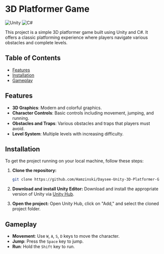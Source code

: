 # 3D Platformer Game

![Unity](https://img.shields.io/badge/Unity-2020.3-blue)
![C#](https://img.shields.io/badge/C%23-8.0-green)

This project is a simple 3D platformer game built using Unity and C#. It offers a classic platforming experience where players navigate various obstacles and complete levels.

## Table of Contents

- [Features](#features)
- [Installation](#installation)
- [Gameplay](#gameplay)

## Features

- **3D Graphics**: Modern and colorful graphics.
- **Character Controls**: Basic controls including movement, jumping, and running.
- **Obstacles and Traps**: Various obstacles and traps that players must avoid.
- **Level System**: Multiple levels with increasing difficulty.

## Installation

To get the project running on your local machine, follow these steps:

1. **Clone the repository:**
    ```sh
    git clone https://github.com/Hamzinski/Daysee-Unity-3D-Platformer-Game.git
    ```
2. **Download and install Unity Editor:**
    Download and install the appropriate version of Unity via [Unity Hub](https://unity3d.com/get-unity/download).

3. **Open the project:**
    Open Unity Hub, click on "Add," and select the cloned project folder.

## Gameplay

- **Movement**: Use `W`, `A`, `S`, `D` keys to move the character.
- **Jump**: Press the `Space` key to jump.
- **Run**: Hold the `Shift` key to run.
